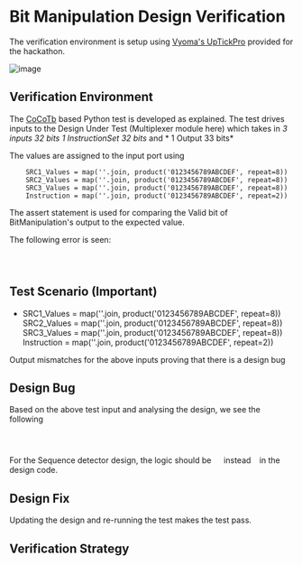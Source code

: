 
# Bit Manipulation Design Verification

The verification environment is setup using [Vyoma's UpTickPro](https://vyomasystems.com) provided for the hackathon.

![image](https://user-images.githubusercontent.com/40283371/182212702-8fd4a4da-5a9d-476c-a031-980bf1923653.png)



## Verification Environment

The [CoCoTb](https://www.cocotb.org/) based Python test is developed as explained. The test drives inputs to the Design Under Test (Multiplexer module here) which takes in *3 inputs 32 bits* *1 InstructionSet  32 bits*  and * 1 Output 33 bits*

The values are assigned to the input port using 
```
    SRC1_Values = map(''.join, product('0123456789ABCDEF', repeat=8))
    SRC2_Values = map(''.join, product('0123456789ABCDEF', repeat=8))
    SRC3_Values = map(''.join, product('0123456789ABCDEF', repeat=8))
    Instruction = map(''.join, product('0123456789ABCDEF', repeat=2))

```

The assert statement is used for comparing the Valid bit of BitManipulation's output to the expected value.

The following error is seen:
```

                     
```
## Test Scenario **(Important)**
- SRC1_Values = map(''.join, product('0123456789ABCDEF', repeat=8))
  SRC2_Values = map(''.join, product('0123456789ABCDEF', repeat=8))
  SRC3_Values = map(''.join, product('0123456789ABCDEF', repeat=8))
  Instruction = map(''.join, product('0123456789ABCDEF', repeat=2))


Output mismatches for the above inputs proving that there is a design bug

## Design Bug
Based on the above test input and analysing the design, we see the following

```

  
```
For the Sequence detector design, the logic should be ``  `` instead `` `` in the design code.

## Design Fix
Updating the design and re-running the test makes the test pass.








## Verification Strategy


